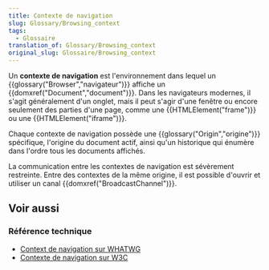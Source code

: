 ```yaml
---
title: Contexte de navigation
slug: Glossary/Browsing_context
tags:
  - Glossaire
translation_of: Glossary/Browsing_context
original_slug: Glossaire/Browsing_context
---
```


Un **contexte de navigation** est l'environnement dans lequel un {{glossary("Browser","navigateur")}} affiche un {{domxref("Document","document")}}. Dans les navigateurs modernes, il s'agit généralement d'un onglet, mais il peut s'agir d'une fenêtre ou encore seulement des parties d'une page, comme une {{HTMLElement("frame")}} ou une {{HTMLElement("iframe")}}.

Chaque contexte de navigation possède une {{glossary("Origin","origine")}} spécifique, l'origine du document actif, ainsi qu'un historique qui énumère dans l'ordre tous les documents affichés.

La communication entre les contextes de navigation est sévèrement restreinte. Entre des contextes de la même origine, il est possible d'ouvrir et utiliser un canal {{domxref("BroadcastChannel")}}.

## Voir aussi

### Référence technique

- [Context de navigation sur WHATWG](https://html.spec.whatwg.org/multipage/browsers.html#windows)
- [Contexte de navigation sur W3C](http://dev.w3.org/html5/spec/browsers.html)
